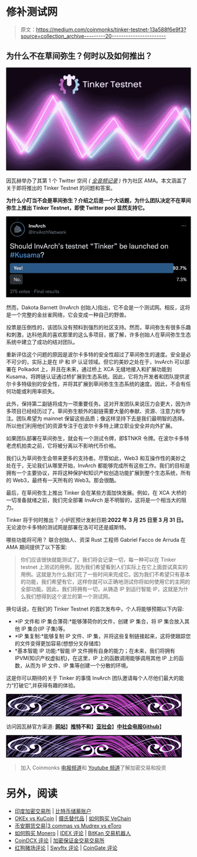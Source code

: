 # 修补测试网

> 原文：<https://medium.com/coinmonks/tinker-testnet-13a588f6e9f3?source=collection_archive---------20----------------------->

## 为什么不在草间弥生？何时以及如何推出？

![](img/b2332fa06f50697b1fc69000170f7573.png)

因瓦赫举办了其第 1 个 Twitter 空间 *(* [*全音频记录*](https://twitter.com/i/spaces/1BRKjnVYgjBKw?s=20) *)* 作为社区 AMA。本文涵盖了关于即将推出的 Tinker Testnet 的问题和答案。

**为什么小叮当不会是草间弥生？介绍之后是一个大话题，为什么团队决定不在草间弥生上推出 Tinker Testnet，即使 Twitter pool 显然支持它。**

![](img/485c90ed0b43e0e076d5a16a421a1f72.png)

然而，Dakota Barnett (InvArch 创始人)指出，它不会是一个测试网。相反，这将是一个完整的金丝雀网络，它会变成一种自己的野兽。

投票是压倒性的，该团队没有预料到强烈的社区支持。然而，草间弥生有很多乐趣和刺激，达科他真的喜欢那里的这么多项目，据了解，许多创始人在草间弥生生态系统中建立了成功的结对团队。

重新评估这个问题的原因是波尔卡多特的安全性超过了草间弥生的速度。安全是必不可少的，实际上是在 IP 和 IP 认证领域。但它的美妙之处在于，InvArch 可以部署在 Polkadot 上，并且在未来，通过桥上 XCA 无缝地接入和扩展功能到 Kusama，将跨链认证通过桥扩展到生态系统。因此，它将为开发者和团队提供波尔卡多特级别的安全性，并将其扩展到草间弥生生态系统的速度。因此，不会有任何功能或利用率损失。

此外，保持第二副链将成为一项重要任务。这对开发团队来说压力会更大，因为许多项目已经经历过了。草间弥生额外的副链需要大量的奉献、资源、注意力和专注。团队希望为 mainnet 保留这些品质；像这样坚持下去是我们最明智的选择。所以他们利用他们的资源专注于在波尔卡多特上建立职业安全并向外扩展。

如果团队部署在草间弥生，就会有一个测试令牌，即$TNKR 令牌。在波尔卡多特老虎机拍卖之前，它将被分离以不影响代币价格。

我们认为草间弥生会带来更多的支持者。尽管如此，Web3 和互操作性的美妙之处在于，无论我们从哪里开始，InvArch 都能够完成所有这些工作。我们的目标是拥有一个主要协议，并将这种保护和知识产权创造功能扩展到整个生态系统，所有的 Web3，最终有一天所有的 Web3。那会很酷。

最后，在草间弥生上推出 Tinker 会在某些方面加快发展。例如，在 XCA 大桥的一切准备就绪之前，我们完全部署 InvArch 是不明智的，这将是一个相当大的阻力。

Tinker 将于何时推出？
小炉匠预计发射日期:**2022 年 3 月 25 日至 3 月 31 日。** 无论波尔卡多特的测试网是部署在洛可可还是威斯特。

哪些功能将可用？
联合创始人、资深 Rust 工程师 Gabriel Facco de Arruda 在 AMA 期间提供了以下答案:

> 你们应该很快就能测试了。我们将会记录一切，每一种可以在 Tinker testnet 上测试的用例，因为我们希望看到人们实际上在它上面尝试真实的用例。这就是为什么我们花了一些时间来完成它。因为我们不希望只有基本的功能，我们希望有它，这样你就可以正确地测试你将如何使用它的主网的全部功能。因此，我们将拥有一切，从铸造 IP 到运行智能 IP，这就是为什么我们想得到这个波兰的第一个测试网。

换句话说，在我们的 Tinker Testnet 的首次发布中，个人将能够预期以下内容:

*   *IP 文件和 IP 集合薄荷:*能够薄荷你的文件，创建 IP 集合，将 IP 集合放入其他 IP 集合(IP 子集)等。
*   *IP 集复制:*能够复制 IP 文件、IP 集，并将这些复制链接起来，这将使跟踪您的文件变得更加容易(想想分叉存储库)
*   *基本智能 IP 功能:*智能 IP 文件拥有自身的能力；在未来，我们将拥有 IPVM(知识产权虚拟机)，在这里，IP 上的函数调用能够调用其他 IP 上的函数，从而为 IP 文件、IP 集等创建一个分散的环境。

这是你可以期待的关于 Tinker 的事情 InvArch 团队邀请每个人尽他们最大的能力“打破它”,并获得有趣的体验。

![](img/50dab0e70e9ba768b63eefaa36d9a797.png)

访问因瓦赫官方渠道:
[**网站**](https://invarch.network/)】[**推特**](https://twitter.com/InvArchNetwork)**不和**】[**亚社会**](https://app.subsocial.network/5857)】[**中社会**](https://invarch.medium.com/)[**电报**](https://t.me/InvArch)[**Github**](https://github.com/Invarch)】

![](img/50dab0e70e9ba768b63eefaa36d9a797.png)

> 加入 Coinmonks [电报频道](https://t.me/coincodecap)和 [Youtube 频道](https://www.youtube.com/c/coinmonks/videos)了解加密交易和投资

# 另外，阅读

*   [印度加密交易所](/coinmonks/bitcoin-exchange-in-india-7f1fe79715c9) | [比特币储蓄账户](/coinmonks/bitcoin-savings-account-e65b13f92451)
*   [OKEx vs KuCoin](https://coincodecap.com/okex-kucoin) | [摄氏替代品](https://coincodecap.com/celsius-alternatives) | [如何购买 VeChain](https://coincodecap.com/buy-vechain)
*   [币安期货交易](https://coincodecap.com/binance-futures-trading)|[3 commas vs Mudrex vs eToro](https://coincodecap.com/mudrex-3commas-etoro)
*   [如何购买 Monero](https://coincodecap.com/buy-monero) | [IDEX 评论](https://coincodecap.com/idex-review) | [BitKan 交易机器人](https://coincodecap.com/bitkan-trading-bot)
*   [CoinDCX 评论](/coinmonks/coindcx-review-8444db3621a2) | [加密保证金交易交易所](https://coincodecap.com/crypto-margin-trading-exchanges)
*   [红狗赌场评论](https://coincodecap.com/red-dog-casino-review) | [Swyftx 评论](https://coincodecap.com/swyftx-review) | [CoinGate 评论](https://coincodecap.com/coingate-review)